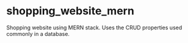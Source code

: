 # shopping_website_mern
Shopping website using MERN stack. Uses the CRUD properties used commonly in a database.
